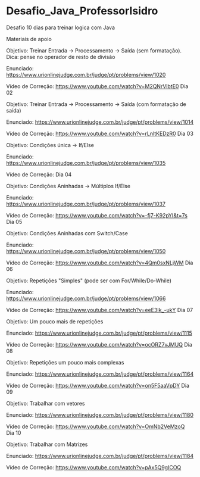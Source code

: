 # Desafio_Java_ProfessorIsidro
Desafio 10 dias para treinar logica com Java

Materiais de apoio

Objetivo: Treinar Entrada -> Processamento -> Saída (sem formatação). Dica: pense no operador de resto de divisão

Enunciado: https://www.urionlinejudge.com.br/judge/pt/problems/view/1020

Vídeo de Correção: https://www.youtube.com/watch?v=M2QNrVlbtE0
Dia 02

Objetivo: Treinar Entrada -> Processamento -> Saída (com formatação de saída)

Enunciado: https://www.urionlinejudge.com.br/judge/pt/problems/view/1014

Vídeo de Correção: https://www.youtube.com/watch?v=rLnltKEDzR0
Dia 03

Objetivo: Condições única -> If/Else

Enunciado: https://www.urionlinejudge.com.br/judge/pt/problems/view/1035

Vídeo de Correção:
Dia 04

Objetivo: Condições Aninhadas -> Múltiplos If/Else

Enunciado: https://www.urionlinejudge.com.br/judge/pt/problems/view/1037

Vídeo de Correção: https://www.youtube.com/watch?v=-fj7-K92pYI&t=7s
Dia 05

Objetivo: Condições Aninhadas com Switch/Case

Enunciado: https://www.urionlinejudge.com.br/judge/pt/problems/view/1050

Vídeo de Correção: https://www.youtube.com/watch?v=4Qm0sxNLjWM
Dia 06

Objetivo: Repetições "Simples" (pode ser com For/While/Do-While)

Enunciado: https://www.urionlinejudge.com.br/judge/pt/problems/view/1066

Vídeo de Correção: https://www.youtube.com/watch?v=eeE3Ik_-ukY
Dia 07

Objetivo: Um pouco mais de repetições

Enunciado: https://www.urionlinejudge.com.br/judge/pt/problems/view/1115

Vídeo de Correção: https://www.youtube.com/watch?v=ocORZ7vJMUQ
Dia 08

Objetivo: Repetições um pouco mais complexas

Enunciado: https://www.urionlinejudge.com.br/judge/pt/problems/view/1164

Vídeo de Correção: https://www.youtube.com/watch?v=on5F5aaVpDY
Dia 09

Objetivo: Trabalhar com vetores

Enunciado: https://www.urionlinejudge.com.br/judge/pt/problems/view/1180

Vídeo de Correção: https://www.youtube.com/watch?v=OmNb2VeMzoQ
Dia 10

Objetivo: Trabalhar com Matrizes

Enunciado: https://www.urionlinejudge.com.br/judge/pt/problems/view/1184

Vídeo de Correção: https://www.youtube.com/watch?v=pAx5Q9gICOQ
